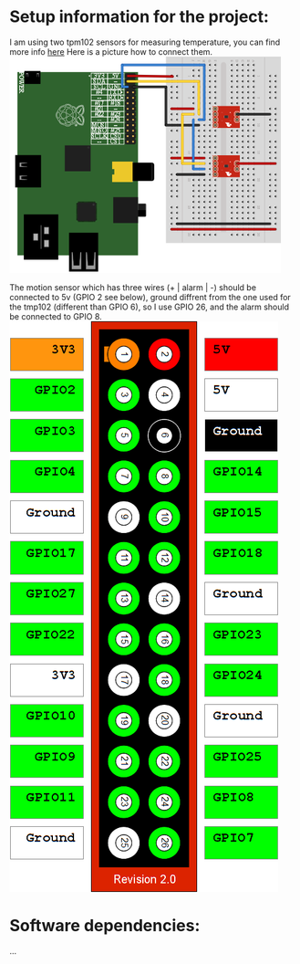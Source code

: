 
Setup information for the project:
==================================

I am using two tpm102 sensors for measuring temperature, you can find more info [here](https://www.sparkfun.com/datasheets/Sensors/Temperature/tmp102.pdf)
Here is a picture how to connect them.
![No image](tmp102board.png "tmp102")

The motion sensor  which has three wires (+ | alarm | -) should be connected to 5v (GPIO 2 see below), ground diffrent from the one used for the tmp102 (different than GPIO 6), so I use GPIO 26, and the alarm should be connected to GPIO 8.  
![No image](RaspiGpio.png "GPIO")



Software dependencies:
======================
...
